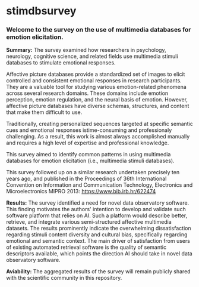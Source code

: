 # stimdbsurvey

<h3>Welcome to the survey on the use of multimedia databases for emotion elicitation.</h3>

<b>Summary:</b> The survey examined how researchers in psychology, neurology, cognitive science, and related fields use multimedia stimuli databases to stimulate emotional responses.

Affective picture databases provide a standardized set of images to elicit controlled and consistent emotional responses in research participants. They are a valuable tool for studying various emotion-related phenomena across several research domains. These domains include emotion perception, emotion regulation, and the neural basis of emotion. However, affective picture databases have diverse schemas, structures, and content that make them difficult to use. 

Traditionally, creating personalized sequences targeted at specific semantic cues and emotional responses istime-consuming and professionaly challenging. As a result, this work is almost always accomplished manually and requires a high level of expertise and professional knowledge.

This survey aimed to identify common patterns in using multimedia databases for emotion elicitation (i.e., multimedia stimuli databases). 

This survey followed up on a similar research undertaken precisely ten years ago, and published in the Proceedings of 36th International Convention on Information and Communication Technology, Electronics and Microelectronics MIPRO 2013: https://www.bib.irb.hr/622474

<b>Results:</b> The survey identified a need for novel data observatory software. This finding motivates the authors' intention to develop and validate such software platform that relies on AI. Such a platform would describe better, retrieve, and integrate various semi-structured affective multimedia datasets. The results prominently indicate the overwhelming dissatisfaction regarding stimuli content diversity and cultural bias, specifically regarding emotional and semantic context. The main driver of satisfaction from users of existing automated retrieval software is the quality of semantic descriptors available, which points the direction AI should take in novel data observatory software. 

<b>Aviability:</b> The aggregated results of the survey will remain publicly shared with the scientific community in this repository.

